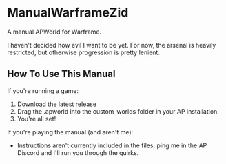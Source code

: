 # ManualWarframeZid
A manual APWorld for Warframe.

I haven't decided how evil I want to be yet.
For now, the arsenal is heavily restricted, but otherwise progression is pretty lenient.

## How To Use This Manual

If you're running a game:
1) Download the latest release
2) Drag the .apworld into the custom_worlds folder in your AP installation.
3) You're all set!

If you're playing the manual (and aren't me):
- Instructions aren't currently included in the files; ping me in the AP Discord and I'll run you through the quirks.
